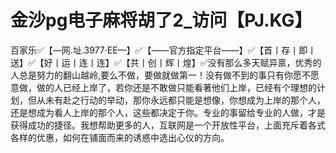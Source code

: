 # 金沙pg电子麻将胡了2_访问【PJ.KG】

百家乐✅【—网.址.3977·EE—】✅【——官方指定平台——】✅【首丨存丨即丨送】✅【好丨运丨连丨连】✅【共丨创丨辉丨煌】✅没有那么多天赋异禀，优秀的人总是努力的翻山越岭,要么不做，要做就做第一！没有做不到的事只有你愿不愿意做，做的人已经上岸了，若你还是不敢做只能看著他们上岸，已经有个理想的计划，但从未有赴之行动的举动，那你永远都只能是想像，你想成为上岸的那个人，还是想成为看人上岸的那个人，这些都决定于你。专业的事留给专业的人做，才是获得成功的捷径。我想帮助更多的人，互联网是一个开放性平台，上面充斥着各式各样的优惠，如何在铺面而来的诱惑中选出心仪的方向。